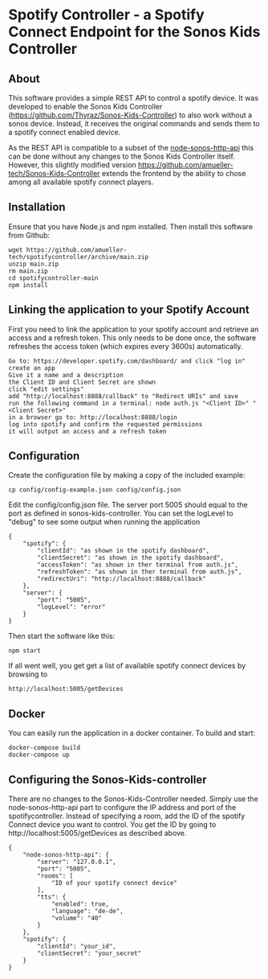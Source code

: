 # Spotify Controller - a Spotify Connect Endpoint for the Sonos Kids Controller

## About
This software provides a simple REST API to control a spotify device.
It was developed to enable the Sonos Kids Controller (https://github.com/Thyraz/Sonos-Kids-Controller) to also work without a sonos device. Instead, it receives the original commands and sends them to a spotify connect enabled device.

As the REST API is compatible to a subset of the [node-sonos-http-api](https://github.com/Thyraz/node-sonos-http-api) this can be done without any changes to the Sonos Kids Controller itself. However, this slightly modified version https://github.com/amueller-tech/Sonos-Kids-Controller extends the frontend by the ability to chose among all available spotify connect players.

## Installation
Ensure that you have Node.js and npm installed.
Then install this software from Github:
```
wget https://github.com/amueller-tech/spotifycontroller/archive/main.zip
unzip main.zip
rm main.zip
cd spotifycontroller-main
npm install
```

## Linking the application to your Spotify Account
First you need to link the application to your spotify account and retrieve an access and a refresh token. This only needs to be done once, the software refreshes the access token (which expires every 3600s) automatically.
```
Go to: https://developer.spotify.com/dashboard/ and click "log in"
create an app
Give it a name and a description
the Client ID and Client Secret are shown
click "edit settings"
add "http://localhost:8888/callback" to "Redirect URIs" and save
run the following command in a terminal: node auth.js "<Client ID>" "<Client Secret>"
in a browser go to: http://localhost:8888/login
log into spotify and confirm the requested permissions
it will output an access and a refresh token
```
## Configuration
Create the configuration file by making a copy of the included example:
```
cp config/config-example.json config/config.json
```
Edit the config/config.json file. The server port 5005 should equal to the port as defined in sonos-kids-controller. You can set the logLevel to "debug" to see some output when running the application
```
{
    "spotify": {
        "clientId": "as shown in the spotify dashboard",
        "clientSecret": "as shown in the spotify dashboard",
        "accessToken": "as shown in ther terminal from auth.js",
        "refreshToken": "as shown in ther terminal from auth.js",
        "redirectUri": "http://localhost:8888/callback"
    },
    "server": {
        "port": "5005",
        "logLevel": "error"
    }
}
```
Then start the software like this:
```
npm start
```
If all went well, you get get a list of available spotify connect devices by browsing to
```
http://localhost:5005/getDevices
```

## Docker
You can easily run the application in a docker container. To build and start:
`````
docker-compose build
docker-compose up
`````

## Configuring the Sonos-Kids-controller
There are no changes to the Sonos-Kids-Controller needed.
Simply use the node-sonos-http-api part to configure the IP address and port of
the spotifycontroller. Instead of specifying a room, add the ID of the spotify Connect
device you want to control. You get the ID by going to http://localhost:5005/getDevices as described above.
```
{
    "node-sonos-http-api": {
        "server": "127.0.0.1",
        "port": "5005",
        "rooms": [
            "ID of your spotify connect device"
        ],
        "tts": {
            "enabled": true,
            "language": "de-de",
            "volume": "40"
        }
    },
    "spotify": {
        "clientId": "your_id",
        "clientSecret": "your_secret"
    }
}
